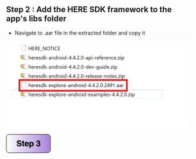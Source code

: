 ## Step 2 : Add the HERE SDK framework to the app's libs folder

- Navigate to .aar file in the extracted folder and copy it

![alt text](/img/extracted-folder.png)


[![Foo](https://github.com/vidhanbhonsle/Interactive-Map-Workshop/blob/master/img/s3.png)](https://github.com/vidhanbhonsle/Interactive-Map-Workshop/blob/master/Step3.md) 

